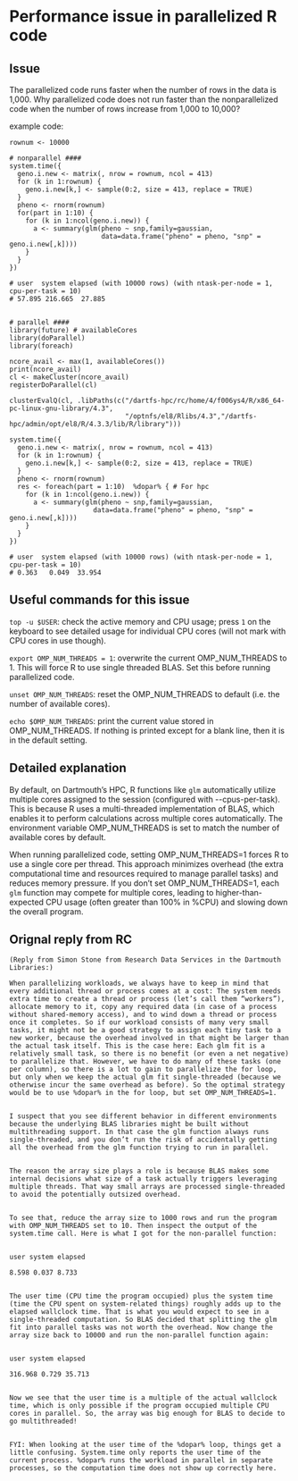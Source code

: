 # Performance issue in parallelized R code
## Issue
The parallelized code runs faster when the number of rows in the data is 1,000. Why parallelized code does not run faster than the nonparallelized code when the number of rows increase from 1,000 to 10,000?

example code:
```
rownum <- 10000

# nonparallel ####
system.time({
  geno.i.new <- matrix(, nrow = rownum, ncol = 413)
  for (k in 1:rownum) {
    geno.i.new[k,] <- sample(0:2, size = 413, replace = TRUE)
  }
  pheno <- rnorm(rownum)
  for(part in 1:10) {
    for (k in 1:ncol(geno.i.new)) {
      a <- summary(glm(pheno ~ snp,family=gaussian,
                       data=data.frame("pheno" = pheno, "snp" = geno.i.new[,k])))
    }
  }
})

# user  system elapsed (with 10000 rows) (with ntask-per-node = 1, cpu-per-task = 10)
# 57.895 216.665  27.885


# parallel ####
library(future) # availableCores
library(doParallel)
library(foreach)

ncore_avail <- max(1, availableCores())
print(ncore_avail)
cl <- makeCluster(ncore_avail)
registerDoParallel(cl)

clusterEvalQ(cl, .libPaths(c("/dartfs-hpc/rc/home/4/f006ys4/R/x86_64-pc-linux-gnu-library/4.3",
                             "/optnfs/el8/Rlibs/4.3","/dartfs-hpc/admin/opt/el8/R/4.3.3/lib/R/library")))

system.time({
  geno.i.new <- matrix(, nrow = rownum, ncol = 413)
  for (k in 1:rownum) {
    geno.i.new[k,] <- sample(0:2, size = 413, replace = TRUE)
  }
  pheno <- rnorm(rownum)
  res <- foreach(part = 1:10)  %dopar% { # For hpc
    for (k in 1:ncol(geno.i.new)) {
      a <- summary(glm(pheno ~ snp,family=gaussian,
                     data=data.frame("pheno" = pheno, "snp" = geno.i.new[,k])))
    }
  }
})

# user  system elapsed (with 10000 rows) (with ntask-per-node = 1, cpu-per-task = 10)
# 0.363   0.049  33.954
```

## Useful commands for this issue
`top -u $USER`: check the active memory and CPU usage; press `1` on the keyboard to see detailed usage for individual CPU cores (will not mark with CPU cores in use though). 

`export OMP_NUM_THREADS = 1`: overwrite the current OMP_NUM_THREADS to 1. This will force R to use single threaded BLAS. Set this before running parallelized code.

`unset OMP_NUM_THREADS`: reset the OMP_NUM_THREADS to default (i.e. the number of available cores).

`echo $OMP_NUM_THREADS`: print the current value stored in OMP_NUM_THREADS. If nothing is printed except for a blank line, then it is in the default setting.

## Detailed explanation
By default, on Dartmouth’s HPC, R functions like `glm` automatically utilize multiple cores assigned to the session (configured with --cpus-per-task). This is because R uses a multi-threaded implementation of BLAS, which enables it to perform calculations across multiple cores automatically. The environment variable OMP_NUM_THREADS is set to match the number of available cores by default.

When running parallelized code, setting OMP_NUM_THREADS=1 forces R to use a single core per thread. This approach minimizes overhead (the extra computational time and resources required to manage parallel tasks) and reduces memory pressure. If you don’t set OMP_NUM_THREADS=1, each `glm` function may compete for multiple cores, leading to higher-than-expected CPU usage (often greater than 100% in %CPU) and slowing down the overall program.

## Orignal reply from RC
```
(Reply from Simon Stone from Research Data Services in the Dartmouth Libraries:)

When parallelizing workloads, we always have to keep in mind that every additional thread or process comes at a cost: The system needs extra time to create a thread or process (let’s call them “workers”), allocate memory to it, copy any required data (in case of a process without shared-memory access), and to wind down a thread or process once it completes. So if our workload consists of many very small tasks, it might not be a good strategy to assign each tiny task to a new worker, because the overhead involved in that might be larger than the actual task itself. This is the case here: Each glm fit is a relatively small task, so there is no benefit (or even a net negative) to parallelize that. However, we have to do many of these tasks (one per column), so there is a lot to gain to parallelize the for loop, but only when we keep the actual glm fit single-threaded (because we otherwise incur the same overhead as before). So the optimal strategy would be to use %dopar% in the for loop, but set OMP_NUM_THREADS=1.


I suspect that you see different behavior in different environments because the underlying BLAS libraries might be built without multithreading support. In that case the glm function always runs single-threaded, and you don’t run the risk of accidentally getting all the overhead from the glm function trying to run in parallel.


The reason the array size plays a role is because BLAS makes some internal decisions what size of a task actually triggers leveraging multiple threads. That way small arrays are processed single-threaded to avoid the potentially outsized overhead.


To see that, reduce the array size to 1000 rows and run the program with OMP_NUM_THREADS set to 10. Then inspect the output of the system.time call. Here is what I got for the non-parallel function:


user system elapsed

8.598 0.037 8.733


The user time (CPU time the program occupied) plus the system time (time the CPU spent on system-related things) roughly adds up to the elapsed wallclock time. That is what you would expect to see in a single-threaded computation. So BLAS decided that splitting the glm fit into parallel tasks was not worth the overhead. Now change the array size back to 10000 and run the non-parallel function again:


user system elapsed

316.968 0.729 35.713


Now we see that the user time is a multiple of the actual wallclock time, which is only possible if the program occupied multiple CPU cores in parallel. So, the array was big enough for BLAS to decide to go multithreaded!


FYI: When looking at the user time of the %dopar% loop, things get a little confusing. System.time only reports the user time of the current process. %dopar% runs the workload in parallel in separate processes, so the computation time does not show up correctly here.
```
